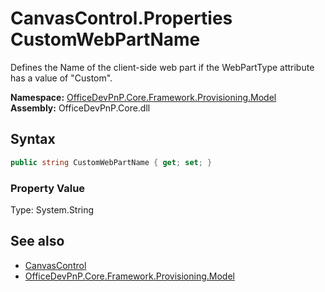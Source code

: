 # CanvasControl.Properties CustomWebPartName
 Defines the Name of the client-side web part if the WebPartType attribute has a value of "Custom".   

**Namespace:** [OfficeDevPnP.Core.Framework.Provisioning.Model](OfficeDevPnP.Core.Framework.Provisioning.Model.md)  
**Assembly:** OfficeDevPnP.Core.dll  
## Syntax
```C#
public string CustomWebPartName { get; set; }
```

### Property Value
Type: System.String  

## See also
- [CanvasControl](OfficeDevPnP.Core.Framework.Provisioning.Model.CanvasControl.md) 
- [OfficeDevPnP.Core.Framework.Provisioning.Model](OfficeDevPnP.Core.Framework.Provisioning.Model.md) 

